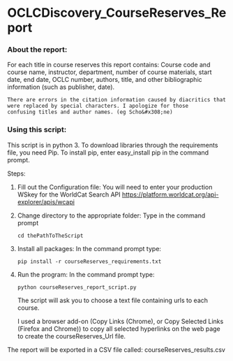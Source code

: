 # OCLCDiscovery_CourseReserves_Report

 ### About the report:
For each title in course reserves this report contains:
    Course code and course name, instructor, department, number of course materials, 
    start date, end date, OCLC number, authors, title, and other bibliographic information (such as publisher, date).
    
    There are errors in the citation information caused by diacritics that were replaced by special characters. I apologize for those       confusing titles and author names. (eg Scho&#x308;ne)
  
 ### Using this script:
 
This script is in python 3. To download libraries through the requirements file, you need Pip. To install pip, enter easy_install pip in the command prompt.

Steps:
 1) Fill out the Configuration file:
    You will need to enter your production WSkey for the WorldCat Search API https://platform.worldcat.org/api-explorer/apis/wcapi

 2) Change directory to the appropriate folder:
    Type in the command prompt
 
    ```shell
    cd thePathToTheScript
    ```

 3) Install all packages:
    In the command prompt type:
    
    ```shell
    pip install -r courseReserves_requirements.txt
    ```

 4) Run the program:
    In the command prompt type: 
    
    ```shell
    python courseReserves_report_script.py
    ```
    The script will ask you to choose a text file containing urls to each course.
    
    I used a browser add-on (Copy Links (Chrome), or Copy Selected Links (Firefox and Chrome)) to copy all selected hyperlinks on the web page       to create the courseReserves_Url file.
    
The report will be exported in a CSV file called: courseReserves_results.csv


  
